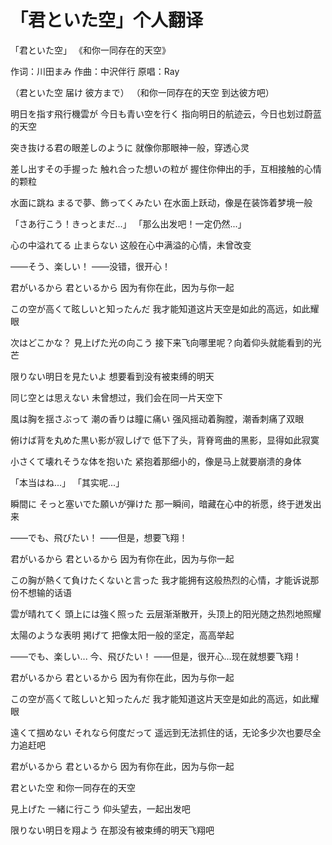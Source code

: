 # 「君といた空」个人翻译

「君といた空」
《和你一同存在的天空》

作词：川田まみ
作曲：中沢伴行
原唱：Ray

（君といた空 届け 彼方まで）
（和你一同存在的天空 到达彼方吧）

明日を指す飛行機雲が 今日も青い空を行く
指向明日的航迹云，今日也划过蔚蓝的天空

突き抜ける君の眼差しのように
就像你那眼神一般，穿透心灵

差し出すその手握った 触れ合った想いの粒が
握住你伸出的手，互相接触的心情的颗粒

水面に跳ね まるで夢、飾ってくみたい
在水面上跃动，像是在装饰着梦境一般

「さあ行こう！きっとまだ...」
「那么出发吧！一定仍然...」

心の中溢れてる 止まらない
这般在心中满溢的心情，未曾改变

——そう、楽しい！
——没错，很开心！

君がいるから 君といるから
因为有你在此，因为与你一起

この空が高くて眩しいと知ったんだ
我才能知道这片天空是如此的高远，如此耀眼

次はどこかな？ 見上げた光の向こう
接下来飞向哪里呢？向着仰头就能看到的光芒

限りない明日を見たいよ
想要看到没有被束缚的明天

同じ空とは思えない
未曾想过，我们会在同一片天空下

風は胸を揺さぶって 潮の香りは瞳に痛い
强风摇动着胸膛，潮香刺痛了双眼

俯けば背を丸めた黒い影が寂しげで
低下了头，背脊弯曲的黑影，显得如此寂寞

小さくて壊れそうな体を抱いた
紧抱着那细小的，像是马上就要崩溃的身体

「本当はね...」
「其实呢...」

瞬間に そっと塞いでた願いが弾けた
那一瞬间，暗藏在心中的祈愿，终于迸发出来

——でも、飛びたい！
——但是，想要飞翔！

君がいるから 君といるから
因为有你在此，因为与你一起

この胸が熱くて負けたくないと言った
我才能拥有这般热烈的心情，才能诉说那份不想输的话语

雲が晴れてく 頭上には強く照った
云层渐渐散开，头顶上的阳光随之热烈地照耀

太陽のような表明 掲げて
把像太阳一般的坚定，高高举起

——でも、楽しい... 今、飛びたい！
——但是，很开心...现在就想要飞翔！

君がいるから 君といるから
因为有你在此，因为与你一起

この空が高くて眩しいと知ったんだ
我才能知道这片天空是如此的高远，如此耀眼

遠くて掴めない それなら何度だって
遥远到无法抓住的话，无论多少次也要尽全力追赶吧

君がいるから 君といるから
因为有你在此，因为与你一起

君といた空
和你一同存在的天空

見上げた 一緒に行こう
仰头望去，一起出发吧

限りない明日を翔よう
在那没有被束缚的明天飞翔吧